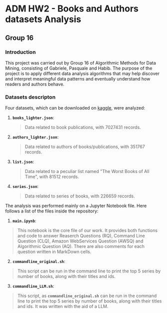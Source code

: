 # ADM HW2 - Books and Authors datasets Analysis
## Group 16
### Introduction
This project was carried out by Group 16 of Algorithmic Methods for Data Mining, consisting of Gabriele, Pasquale and Habib. The purpose of the project is to apply different data analysis algorithms that may help discover and interpret meaningful data patterns and eventually understand how readers and authors behave.
### Datasets descripton
Four datasets, which can be downloaded on [kaggle](https://www.kaggle.com/datasets/opalskies/large-books-metadata-dataset-50-mill-entries), were analyzed:
1. __`books_lighter.json`__:
   > Data related to book publications, with 7027431 records.
2. __`authors_lighter.json`__:
   > Data related to authors of books/publications, with 351767 records.
3. __`list.json`__:
   > Data related to a peculiar list named "The Worst Books of All Time", with 81512 records.
4. __`series.json`__:
   > Data related to series of books, with 226659 records.

The analysis was performed mainly on a Jupyter Notebook file. Here follows a list of the files inside the repository:
1. __`main.ipynb`__:
> This notebook is the core file of our work. It provides both functions and code to answer Reaserch Questions (RQ), Command Line Question (CLQ), Amazon WebServices Question (AWSQ) and Algorithmic Question (AQ). There are also comments for each question written in MarkDown cells.
2. __`commandline_original.sh`__:
> This script can be run in the command line to print the top 5 series by number of books, along with their titles and ids.
3. __`commandline_LLM.sh`__:
> This script, as __`commandline_original.sh`__ can be run in the command line to print the top 5 series by number of books, along with their titles and ids. It was written with the aid of a LLM.

